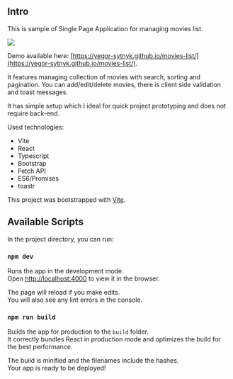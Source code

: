 ## Intro

This is sample of Single Page Application for managing movies list.

<a href="https://yegor-sytnyk.github.io/movies-list/"><img src="https://cloud.githubusercontent.com/assets/3333358/19587347/0b1ca440-97a1-11e6-943a-2e0871116d36.PNG"/></a>

Demo available here: [https://yegor-sytnyk.github.io/movies-list/](https://yegor-sytnyk.github.io/movies-list/).

It features managing collection of movies with search, sorting and pagination. You can add/edit/delete movies, there is client side validation and toast messages.

It has simple setup which I ideal for quick project prototyping and does not require back-end.

Used technologies:

- Vite
- React
- Typescript
- Bootstrap
- Fetch API
- ES6/Promises
- toastr

This project was bootstrapped with [Vite](https://vitejs.dev/).

## Available Scripts

In the project directory, you can run:

### `npm dev`

Runs the app in the development mode.<br>
Open [http://localhost:4000](http://localhost:4000) to view it in the browser.

The page will reload if you make edits.<br>
You will also see any lint errors in the console.

### `npm run build`

Builds the app for production to the `build` folder.<br>
It correctly bundles React in production mode and optimizes the build for the best performance.

The build is minified and the filenames include the hashes.<br>
Your app is ready to be deployed!

